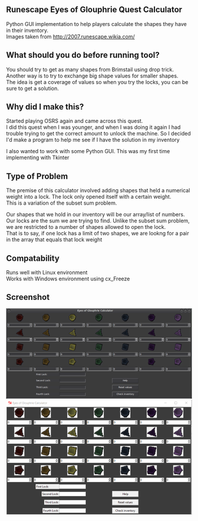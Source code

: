 ## Runescape Eyes of Glouphrie Quest Calculator
Python GUI implementation to help players calculate the shapes they have in their inventory.    
Images taken from http://2007.runescape.wikia.com/  

## What should you do before running tool?
You should try to get as many shapes from Brimstail using drop trick.  
Another way is to try to exchange big shape values for smaller shapes.  
The idea is get a coverage of values so when you try the locks, you can be sure to get a solution.  

## Why did I make this?
Started playing OSRS again and came across this quest.    
I did this quest when I was younger, and when I was doing it again I had trouble trying to get the correct amount to   unlock the machine. So I decided I'd make a program to help me see if I have the solution in my inventory  

I also wanted to work with some Python GUI. This was my first time implementing with Tkinter  

## Type of Problem
The premise of this calculator involved adding shapes that held a numerical weight into a lock. The lock only opened itself with a certain weight.  
This is a variation of the subset sum problem.  

Our shapes that we hold in our inventory will be our array/list of numbers.  Our locks are the sum we are trying to find. 
Unlike the subset sum problem, we are restricted to a number of shapes allowed to open the lock.  
That is to say, if one lock has a limit of two shapes, we are lookng for a pair in the array that equals that lock weight  

## Compatability
Runs well with Linux environment  
Works with Windows environment using cx_Freeze

## Screenshot
![alt tag](https://raw.githubusercontent.com/Fompei/eyes-of-glouphrie-calculator/master/linux_gui.png)  
![alt tag](https://raw.githubusercontent.com/Fompei/eyes-of-glouphrie-calculator/master/windows_gui.png)  